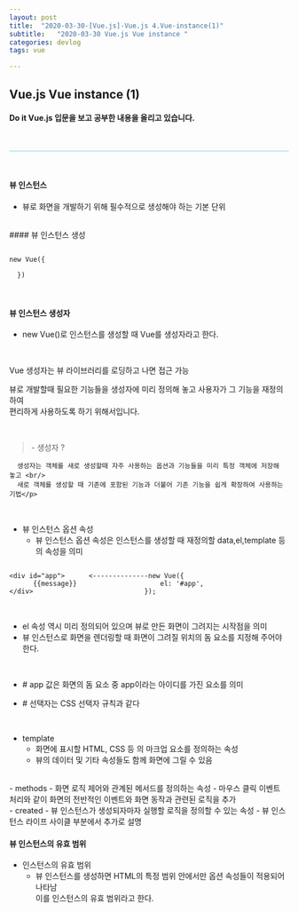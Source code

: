 ```yaml
---
layout: post
title:  "2020-03-30-[Vue.js]-Vue.js 4.Vue-instance(1)"
subtitle:   "2020-03-30 Vue.js Vue instance "
categories: devlog
tags: vue

---
```



## Vue.js Vue instance (1) <br/>


#### Do it Vue.js 입문을 보고 공부한 내용을 올리고 있습니다.



<br/>

<hr style="height: 1px; background: skyblue; "/>

<br/>


#### 뷰 인스턴스
  - 뷰로 화면을 개발하기 위해 필수적으로 생성해야 하는 기본 단위
<br/>
#### 뷰 인스턴스 생성

```

new Vue({

  })

```

<br/>

#### 뷰 인스턴스 생성자

- new Vue()로 인스턴스를 생성할 때 Vue를 생성자라고 한다.
<br/>
  <p> Vue 생성자는 뷰 라이브러리를 로딩하고 나면 접근 가능 <p>
  <p> 뷰로 개발할때 필요한 기능들을 생성자에 미리 정의해 놓고 사용자가 그 기능을 재정의하여 <br/>
  편리하게 사용하도록 하기 위해서입니다. </p> <br/>

  ><p> - 생성자 ? <br/>
      생성자는 객체를 새로 생성할때 자주 사용하는 옵션과 기능들을 미리 특정 객체에 저장해 놓고 <br/>
      새로 객체를 생성할 때 기존에 포함된 기능과 더불어 기존 기능을 쉽게 확장하여 사용하는 기법</p>

<br/>

- 뷰 인스턴스 옵션 속성
  - 뷰 인스턴스 옵션 속성은 인스턴스를 생성할 때 재정의할 data,el,template 등의 속성을 의미

```

<div id="app">      <--------------new Vue({
      {{message}}                     el: '#app',
</div>                            });

```

<br/>

- el 속성 역시 미리 정의되어 있으며 뷰로 만든 화면이 그려지는 시작점을 의미
- 뷰 인스턴스로 화면을 렌더링할 때 화면이 그려질 위치의 돔 요소를 지정해 주어야 한다.

<br/>

- <p> # app 값은 화면의 돔 요소 중 app이라는 아이디를 가진 요소를 의미 </p>
- <p> # 선택자는 CSS 선택자 규칙과 같다 </p>
<br/>

- template
  - 화면에 표시할 HTML, CSS 등 의 마크업 요소를 정의하는 속성
  - 뷰의 데이터 및 기타 속성들도 함께 화면에 그릴 수 있음
<br/>
- methods
  - 화면 로직 제어와 관계된 메서드를 정의하는 속성
  - 마우스 클릭 이벤트 처리와 같이 화면의 전반적인 이벤트와 화면 동작과 관련된 로직을 추가
<br/>
- created
  - 뷰 인스턴스가 생성되자마자 실행할 로직을 정의할 수 있는 속성
  - 뷰 인스턴스 라이프 사이클 부분에서 추가로 설명
<br/>

#### 뷰 인스턴스의 유효 범위

- 인스턴스의 유효 범위
  - 뷰 인스턴스를 생성하면 HTML의 특정 범위 안에서만 옵션 속성들이 적용되어 나타남 <br/>
  이를 인스턴스의 유효 범위라고 한다.
